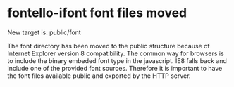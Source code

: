 # fontello-ifont font files moved

New target is: public/font

The font directory has been moved to the public structure because of
Internet Explorer version 8 compatibility. The common way for browsers is to
include the binary embeded font type in the javascript. IE8 falls back and
include one of the provided font sources. Therefore it is important to have
the font files available public and exported by the HTTP server.

